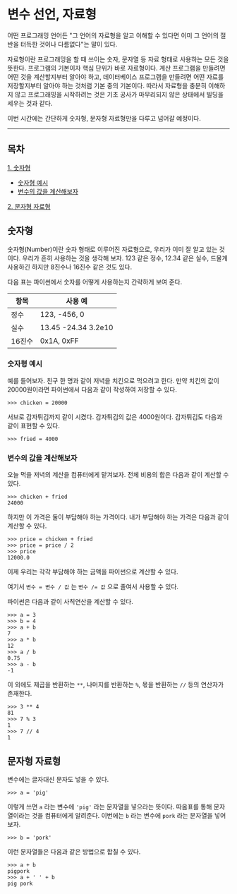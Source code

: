 # 변수 선언, 자료형

어떤 프로그래밍 언어든 "그 언어의 자료형을 알고 이해할 수 있다면 이미 그 언어의 절반을 터득한 것이나 다름없다"는 말이 있다.

자료형이란 프로그래밍을 할 때 쓰이는 숫자, 문자열 등 자료 형태로 사용하는 모든 것을 뜻한다. 프로그램의 기본이자 핵심 단위가 바로 자료형이다. 계산 프로그램을 만들려면 어떤 것을 계산할지부터 알아야 하고, 데이터베이스 프로그램을 만들려면 어떤 자료를 저장할지부터 알아야 하는 것처럼 기본 중의 기본이다. 따라서 자료형을 충분히 이해하지 않고 프로그래밍을 시작하려는 것은 기초 공사가 마무리되지 않은 상태에서 빌딩을 세우는 것과 같다.<br>

이번 시간에는 간단하게 숫자형, 문자형 자료형만을 다루고 넘어갈 예정이다.  
***

## 목차

[1. 숫자형](#숫자형)
* [숫자형 예시](#숫자형-예시) 
* [변수의 값을 계산해보자](#변수의-값을-계산해보자)

[2. 문자형 자료형](#문자형-자료형)


## 숫자형

숫자형(Number)이란 숫자 형태로 이루어진 자료형으로, 우리가 이미 잘 알고 있는 것이다. 우리가 흔히 사용하는 것을 생각해 보자. 123 같은 정수, 12.34 같은 실수, 드물게 사용하긴 하지만 8진수나 16진수 같은 것도 있다.

다음 표는 파이썬에서 숫자를 어떻게 사용하는지 간략하게 보여 준다.

|항목|사용 예|
|---|---|
|정수|123, -456, 0|
|실수|13.45 -24.34 3.2e10|
|16진수|0x1A, 0xFF|

### 숫자형 예시

예를 들어보자. 친구 한 명과 같이 저녁을 치킨으로 먹으려고 한다. 만약 치킨의 값이 20000원이라면 파이썬에서 다음과 같이 작성하여 저장할 수 있다.
```
>>> chicken = 20000
```
서브로 감자튀김까지 같이 시켰다. 감자튀김의 값은 4000원이다. 감자튀김도 다음과 같이 표현할 수 있다.
```
>>> fried = 4000
```
### 변수의 값을 계산해보자

오늘 먹을 저녁의 계산을 컴퓨터에게 맡겨보자. 전체 비용의 합은 다음과 같이 계산할 수 있다. 
```
>>> chicken + fried
24000
```
하지만 이 가격은 둘이 부담해야 하는 가격이다. 내가 부담해야 하는 가격은 다음과 같이 계산할 수 있다. 
```
>>> price = chicken + fried
>>> price = price / 2
>>> price
12000.0
```
이제 우리는 각각 부담해야 하는 금액을 파이썬으로 계산할 수 있다.

여기서 `변수 = 변수 / 값` 는 `변수 /= 값` 으로 줄여서 사용할 수 있다. 

파이썬은 다음과 같이 사칙연산을 계산할 수 있다.
```
>>> a = 3
>>> b = 4
>>> a + b
7
>>> a * b
12
>>> a / b
0.75
>>> a - b
-1
```
이 외에도 제곱을 반환하는 `**`, 나머지를 반환하는 `%`, 몫을 반환하는 `//` 등의 연산자가 존재한다.  
```
>>> 3 ** 4
81
>>> 7 % 3
1
>>> 7 // 4
1
```
## 문자형 자료형

변수에는 글자대신 문자도 넣을 수 있다. 
```
>>> a = 'pig'
```
이렇게 쓰면 `a` 라는 변수에 `'pig'` 라는 문자열을 넣으라는 뜻이다. 따옴표를 통해 문자열이라는 것을 컴퓨터에게 알려준다.
이번에는 `b` 라는 변수에 `pork` 라는 문자열을 넣어보자.
```
>>> b = 'pork'
```
이런 문자열들은 다음과 같은 방법으로 합칠 수 있다.
```
>>> a + b
pigpork
>>> a + ' ' + b
pig pork
```